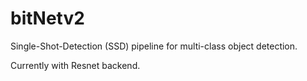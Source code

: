 # bitNetv2
Single-Shot-Detection (SSD) pipeline for multi-class object detection.

Currently with Resnet backend.
